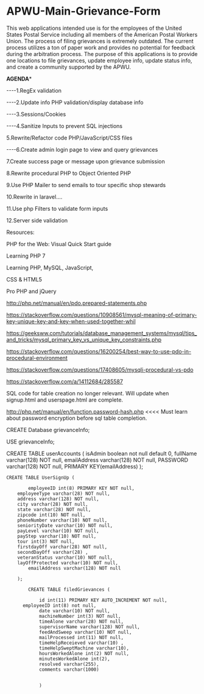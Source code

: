 # APWU-Main-Grievance-Form

This web applications intended use is for the employees of the United States Postal Service including all members of the American Postal Workers Union. The process of filing grievances is extremely outdated. The current process utilizes a ton of paper work and provides no potential for feedback during the arbitration process. The purpose of this applications is to provide one locations to file grievances, update employee info, update status info, and create a community supported by the APWU.

******AGENDA*******

----1.RegEx validation

----2.Update info PHP validation/display database info

----3.Sessions/Cookies

----4.Sanitize Inputs to prevent SQL injections

5.Rewrite/Refactor code PHP/JavaScript/CSS files

----6.Create admin login page to view and query grievances

7.Create success page or message upon grievance submission

8.Rewrite procedural PHP to Object Oriented PHP

9.Use PHP Mailer to send emails to tour specific shop stewards

10.Rewrite in laravel....

11.Use php Filters to validate form inputs

12.Server side validation



Resources:

PHP for the Web: Visual Quick Start guide

Learning PHP 7

Learning PHP, MySQL, JavaScript,

CSS & HTML5

Pro PHP and jQuery

http://php.net/manual/en/pdo.prepared-statements.php

https://stackoverflow.com/questions/10908561/mysql-meaning-of-primary-key-unique-key-and-key-when-used-together-whil

https://geeksww.com/tutorials/database_management_systems/mysql/tips_and_tricks/mysql_primary_key_vs_unique_key_constraints.php

https://stackoverflow.com/questions/16200254/best-way-to-use-pdo-in-procedural-environment

https://stackoverflow.com/questions/17408605/mysqli-procedural-vs-pdo

https://stackoverflow.com/a/14112684/285587

SQL code for table creation no longer relevant. Will update when signup.html and userspage.html are complete.

http://php.net/manual/en/function.password-hash.php
<<<<
Must learn about password encryption before sql table completion.






CREATE Database grievanceInfo;

USE grievanceInfo;

CREATE TABLE userAccounts (
  isAdmin boolean not null default 0,
	fullName varchar(128) NOT null,
	emailAddress varchar(128) NOT null,
	PASSWORD varchar(128) NOT null,
	PRIMARY KEY(emailAddress)
	);

	CREATE TABLE UserSignUp (

			employeeID int(8) PRIMARY KEY NOT null,
	    employeeType varchar(28) NOT null,
	    address varchar(128) NOT null,
	    city varchar(28) NOT null,
	    state varchar(28) NOT null,
	    zipcode int(10) NOT null,
	    phoneNumber varchar(10) NOT null,
	    seniorityDate varchar(10) NOT null,
	    payLevel varchar(10) NOT null,
	    payStep varchar(10) NOT null,
	    tour int(3) NOT null,
	    firstdayOff varchar(28) NOT null,
	    secondDayOff varchar(28) ,
	    veteranStatus varchar(10) NOT null,
	    layOffProtected varchar(10) NOT null,
			emailAddress varchar(128) NOT null

		);

			CREATE TABLE filedGrievances (

				id int(11) PRIMARY KEY AUTO_INCREMENT NOT null,
	      employeeID int(8) not null,			
				date varchar(10) NOT null,
				machineNumber int(3) NOT null,
				timeAlone varchar(28) NOT null,
				supervisorName varchar(128) NOT null,
				feedAndSweep varchar(10) NOT null,
				mailProcessed int(11) NOT null,
				timeHelpReceieved varchar(10) ,
				timeHelpSweptMachine varchar(10),
				hoursWorkedAlone int(2) NOT null,
				minutesWorkedAlone int(2),
				resolved varchar(255),
				comments varchar(1000)


				)

